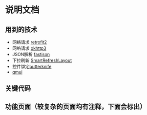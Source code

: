 # 说明文档

## 用到的技术
* 网络请求 [retrofit2](https://blog.csdn.net/carson_ho/article/details/73732076)
* 网络请求 [okhttp3](https://www.jianshu.com/p/16ab28d40737)
* JSON解析 [fastjson](https://www.cnblogs.com/felixzh/p/8551796.html)
* 下拉刷新 [SmartRefreshLayout](https://www.jianshu.com/p/29e315ff44a6)
* 控件绑定[butterknife](https://www.jianshu.com/p/5dead31a84f6)
* [qmui](https://qmuiteam.com/android/documents/)

## 关键代码

## 功能页面（较复杂的页面均有注释，下面会标出）